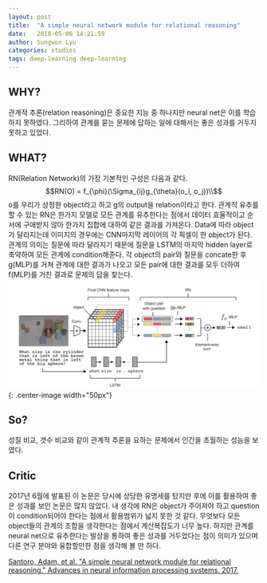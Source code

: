 ```yaml
---
layout: post
title:  "A simple neural network module for relational reasoning"
date:   2018-05-06 14:21:59
author: Sungwon Lyu
categories: studies
tags: deep-learning deep-learning
---
```

## WHY? 
관계적 추론(relation reasoning)은 중요한 지능 중 하나지만 neural net은 이를 학습하지 못하였다. 그리하여 관계를 묻는 문제에 답하는 일에 대해서는 좋은 성과를 거두지 못하고 있었다. 

## WHAT?
RN(Relation Network)의 가장 기본적인 구성은 다음과 같다.
$$RN(O) = f_{\phi}(\Sigma_{ij}g_{\theta}(o_i, o_j))\\$$
o를 우리가 상정한 object라고 하고 g의 output을 relation이라고 한다. 관계적 유추를 할 수 있는 RN은 한가지 모델로 모든 관계를 유추한다는 점에서 데이터 효율적이고 순서에 구애받지 않아 한가지 집합에 대하여 같은 결과를 가져온다. Data에 따라 object가 달라지는데 이미지의 경우에는 CNN마지막 레이어의 각 픽셀이 한 object가 된다. 관계의 의미는 질문에 따라 달라지기 때문에 질문을 LSTM의 마지막 hidden layer로 축약하여 모든 관계에 condition해준다. 각 object의 pair와 질문을 concate한 후 g(MLP)를 거쳐 관계에 대한 결과가 나오고 모든 pair에 대한 결과를 모두 더하여 f(MLP)를 거친 결과로 문제의 답을 찾는다.
![image](/assets/images/rn.png){: .center-image width="50px"}

## So?
성질 비교, 갯수 비교와 같이 관계적 추론을 요하는 문제에서 인간을 초월하는 성능을 보였다. 

## Critic
2017년 6월에 발표된 이 논문은 당시에 상당한 유명세를 탔지만 후에 이를 활용하여 좋은 성과를 보인 논문은 많지 않았다. 내 생각에 RN은 object가 주어져야 하고 question이 condition되어야 한다는 점에서 활용범위가 넓지 못한 것 같다. 무엇보다 모든 object들의 관계의 조합을 생각한다는 점에서 계산복잡도가 너무 높다. 하지만 관계를 neural net으로 유추한다는 발상을 통하여 좋은 성과를 거두었다는 점이 의미가 있으며 다른 연구 분야와 융합할만한 점을 생각해 볼 만 하다.

[Santoro, Adam, et al. "A simple neural network module for relational reasoning." Advances in neural information processing systems. 2017.
](http://papers.nips.cc/paper/7082-a-simple-neural-network-module-for-relational-reasoning)
